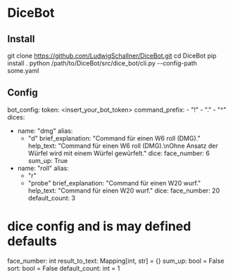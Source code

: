 # DiceBot

## Install

git clone https://github.com/LudwigSchallner/DiceBot.git
cd DiceBot
pip install .
python /path/to/DiceBot/src/dice_bot/cli.py --config-path some.yaml

## Config

bot_config:
  token: <insert_your_bot_token>
  command_prefix: 
    - "!"
    - "."
    - "^"
dices:
  - name: "dmg"
    alias: 
      - "d"
    brief_explanation: "Command für einen W6 roll (DMG)."
    help_text: "Command für einen W6 roll (DMG).\nOhne Ansatz der Würfel wird mit einem Würfel gewürfelt."
    dice: 
      face_number: 6
      sum_up: True
  - name: "roll"
    alias: 
      - "r"
      - "probe"
    brief_explanation: "Command für einen W20 wurf."
    help_text: "Command für einen W20 wurf."
    dice: 
      face_number: 20
      default_count: 3

# dice config and is may defined defaults
  face_number: int
  result_to_text: Mapping[int, str] = {}
  sum_up: bool = False
  sort: bool = False
  default_count: int = 1

